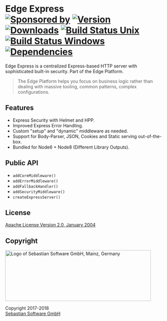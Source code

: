# Edge Express<br/>[![Sponsored by][sponsor-img]][sponsor] [![Version][npm-version-img]][npm] [![Downloads][npm-downloads-img]][npm] [![Build Status Unix][travis-img]][travis] [![Build Status Windows][appveyor-img]][appveyor] [![Dependencies][deps-img]][deps]

[sponsor-img]: https://img.shields.io/badge/Sponsored%20by-Sebastian%20Software-692446.svg
[sponsor]: https://www.sebastian-software.de
[deps]: https://david-dm.org/sebastian-software/edge-express
[deps-img]: https://david-dm.org/sebastian-software/edge-express.svg
[npm]: https://www.npmjs.com/package/edge-express
[npm-downloads-img]: https://img.shields.io/npm/dm/edge-express.svg
[npm-version-img]: https://img.shields.io/npm/v/edge-express.svg
[travis-img]: https://img.shields.io/travis/sebastian-software/edge-express/master.svg?branch=master&label=unix%20build
[appveyor-img]: https://img.shields.io/appveyor/ci/swernerx/edge-express/master.svg?label=windows%20build
[travis]: https://travis-ci.org/sebastian-software/edge-express
[appveyor]: https://ci.appveyor.com/project/swernerx/edge-express/branch/master

Edge Express is a centralized Express-based HTTP server with sophisticated built-in security. Part of the Edge Platform.

> The Edge Platform helps you focus on business logic rather than dealing with massive tooling, common patterns, complex configurations.

## Features

- Express Security with Helmet and HPP.
- Improved Express Error Handling.
- Custom "setup" and "dynamic" middleware as needed.
- Support for Body-Parser, JSON, Cookies and Static serving out-of-the-box.
- Bundled for Node6 + Node8 (Different Library Outputs).


## Public API

- `addCoreMiddleware()`
- `addErrorMiddleware()`
- `addFallbackHandler()`
- `addSecurityMiddleware()`
- `createExpressServer()`



## License

[Apache License Version 2.0, January 2004](license)


## Copyright

<img src="https://cdn.rawgit.com/sebastian-software/sebastian-software-brand/0d4ec9d6/sebastiansoftware-en.svg" alt="Logo of Sebastian Software GmbH, Mainz, Germany" width="460" height="160"/>

Copyright 2017-2018<br/>[Sebastian Software GmbH](http://www.sebastian-software.de)
